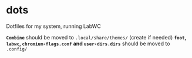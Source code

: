 # dots
Dotfiles for my system, running LabWC

**`Combine`** should be moved to `.local/share/themes/` (create if needed)
**`foot`, `labwc`, `chromium-flags.conf` and `user-dirs.dirs`** should be moved to `.config/`
